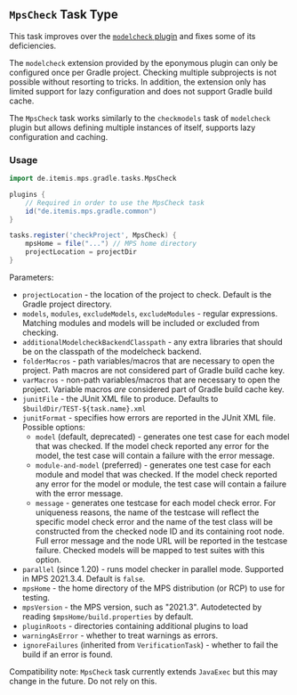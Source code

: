 ## `MpsCheck` Task Type

This task improves over the [`modelcheck` plugin](../plugins/modelcheck.md) and fixes some of its deficiencies.

The `modelcheck` extension provided by the eponymous plugin can only be configured once per Gradle project. Checking
multiple subprojects is not possible without resorting to tricks. In addition, the extension only has limited support
for lazy configuration and does not support Gradle build cache.

The `MpsCheck` task works similarly to the `checkmodels` task of `modelcheck` plugin but allows defining multiple
instances of itself, supports lazy configuration and caching.

### Usage

```groovy
import de.itemis.mps.gradle.tasks.MpsCheck

plugins {
    // Required in order to use the MpsCheck task
    id("de.itemis.mps.gradle.common")
}

tasks.register('checkProject', MpsCheck) {
    mpsHome = file("...") // MPS home directory
    projectLocation = projectDir
}
```

Parameters:

* `projectLocation` - the location of the project to check. Default is the Gradle project directory.
* `models`, `modules`, `excludeModels`, `excludeModules` - regular expressions. Matching modules and models will be
  included or excluded from checking.
* `additionalModelcheckBackendClasspath` - any extra libraries that should be on the classpath of the modelcheck
  backend.
* `folderMacros` - path variables/macros that are necessary to open the project. Path macros are not considered part of
  Gradle build cache key.
* `varMacros` - non-path variables/macros that are necessary to open the project. Variable macros *are* considered part
  of Gradle build cache key.
* `junitFile` - the JUnit XML file to produce. Defaults to `$buildDir/TEST-${task.name}.xml`
* `junitFormat` - specifies how errors are reported in the JUnit XML file. Possible options:
  * `model` (default, deprecated) - generates one test case for each model that was checked. If the model check reported
    any error for the model, the test case will contain a failure with the error message.
  * `module-and-model` (preferred) - generates one test case for each module and model that was checked. If the model
    check reported any error for the model or module, the test case will contain a failure with the error message.
  * `message` - generates one testcase for each model check error. For uniqueness reasons, the name of the testcase will
    reflect the specific model check error and the name of the test class will be constructed from the checked node ID
    and its containing root node. Full error message and the node URL will be reported in the testcase failure. Checked
    models will be mapped to test suites with this option.
* `parallel` (since 1.20) - runs model checker in parallel mode. Supported in MPS 2021.3.4. Default is `false`.
* `mpsHome` - the home directory of the MPS distribution (or RCP) to use for testing.
* `mpsVersion` - the MPS version, such as "2021.3". Autodetected by reading `$mpsHome/build.properties` by default.
* `pluginRoots` - directories containing additional plugins to load
* `warningAsError` - whether to treat warnings as errors.
* `ignoreFailures` (inherited from `VerificationTask`) - whether to fail the build if an error is found.

Compatibility note: `MpsCheck` task currently extends `JavaExec` but this may change in the future. Do not rely on this.
